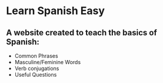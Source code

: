 # Learn Spanish Easy

## A website created to teach the basics of Spanish:
- Common Phrases
- Masculine/Feminine Words
- Verb conjugations
- Useful Questions
